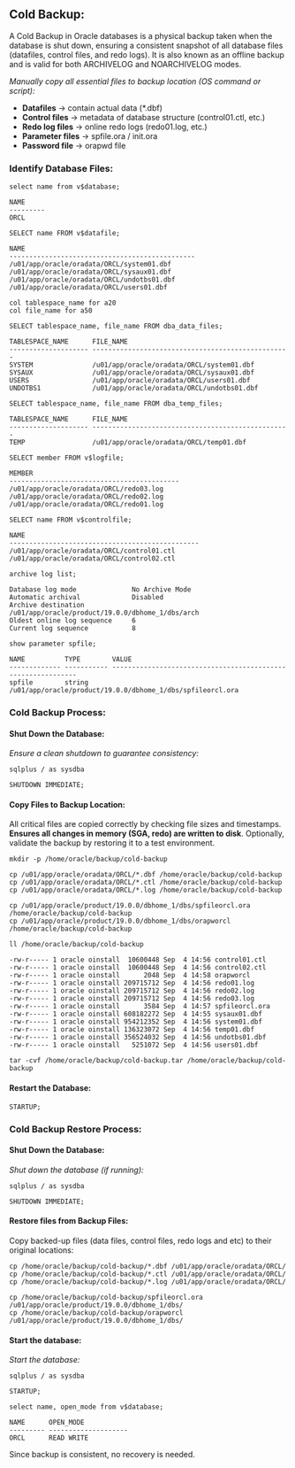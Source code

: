 ## Cold Backup:
A Cold Backup in Oracle databases is a physical backup taken when the database is shut down, ensuring a consistent snapshot of all database files (datafiles, control files, and redo logs). It is also known as an offline backup and is valid for both ARCHIVELOG and NOARCHIVELOG modes.


_Manually copy all essential files to backup location (OS command or script):_
- **Datafiles** → contain actual data (*.dbf)
- **Control files** → metadata of database structure (control01.ctl, etc.)
- **Redo log files** → online redo logs (redo01.log, etc.)
- **Parameter files** → spfile.ora / init.ora
- **Password file** → orapwd file



### Identify Database Files: 

```
select name from v$database;

NAME
---------
ORCL
```


```
SELECT name FROM v$datafile;

NAME
-----------------------------------------------
/u01/app/oracle/oradata/ORCL/system01.dbf
/u01/app/oracle/oradata/ORCL/sysaux01.dbf
/u01/app/oracle/oradata/ORCL/undotbs01.dbf
/u01/app/oracle/oradata/ORCL/users01.dbf
```


```
col tablespace_name for a20
col file_name for a50

SELECT tablespace_name, file_name FROM dba_data_files;

TABLESPACE_NAME      FILE_NAME
-------------------- --------------------------------------------------
SYSTEM               /u01/app/oracle/oradata/ORCL/system01.dbf
SYSAUX               /u01/app/oracle/oradata/ORCL/sysaux01.dbf
USERS                /u01/app/oracle/oradata/ORCL/users01.dbf
UNDOTBS1             /u01/app/oracle/oradata/ORCL/undotbs01.dbf
```


```
SELECT tablespace_name, file_name FROM dba_temp_files;

TABLESPACE_NAME      FILE_NAME
-------------------- --------------------------------------------------
TEMP                 /u01/app/oracle/oradata/ORCL/temp01.dbf
```


```
SELECT member FROM v$logfile;

MEMBER
-------------------------------------------
/u01/app/oracle/oradata/ORCL/redo03.log
/u01/app/oracle/oradata/ORCL/redo02.log
/u01/app/oracle/oradata/ORCL/redo01.log
```



```
SELECT name FROM v$controlfile;

NAME
------------------------------------------------
/u01/app/oracle/oradata/ORCL/control01.ctl
/u01/app/oracle/oradata/ORCL/control02.ctl
```



```
archive log list;

Database log mode              No Archive Mode
Automatic archival             Disabled
Archive destination            /u01/app/oracle/product/19.0.0/dbhome_1/dbs/arch
Oldest online log sequence     6
Current log sequence           8
```



```
show parameter spfile;

NAME          TYPE        VALUE
------------- ----------- -------------------------------------------------------------
spfile        string      /u01/app/oracle/product/19.0.0/dbhome_1/dbs/spfileorcl.ora
```





### Cold Backup Process:

#### Shut Down the Database:

_Ensure a clean shutdown to guarantee consistency:_
```
sqlplus / as sysdba

SHUTDOWN IMMEDIATE;
```



#### Copy Files to Backup Location:

All critical files are copied correctly by checking file sizes and timestamps. **Ensures all changes in memory (SGA, redo) are written to disk**. Optionally, validate the backup by restoring it to a test environment.


```
mkdir -p /home/oracle/backup/cold-backup
```


```
cp /u01/app/oracle/oradata/ORCL/*.dbf /home/oracle/backup/cold-backup
cp /u01/app/oracle/oradata/ORCL/*.ctl /home/oracle/backup/cold-backup
cp /u01/app/oracle/oradata/ORCL/*.log /home/oracle/backup/cold-backup
```


```
cp /u01/app/oracle/product/19.0.0/dbhome_1/dbs/spfileorcl.ora /home/oracle/backup/cold-backup
cp /u01/app/oracle/product/19.0.0/dbhome_1/dbs/orapworcl /home/oracle/backup/cold-backup
```


```
ll /home/oracle/backup/cold-backup

-rw-r----- 1 oracle oinstall  10600448 Sep  4 14:56 control01.ctl
-rw-r----- 1 oracle oinstall  10600448 Sep  4 14:56 control02.ctl
-rw-r----- 1 oracle oinstall      2048 Sep  4 14:58 orapworcl
-rw-r----- 1 oracle oinstall 209715712 Sep  4 14:56 redo01.log
-rw-r----- 1 oracle oinstall 209715712 Sep  4 14:56 redo02.log
-rw-r----- 1 oracle oinstall 209715712 Sep  4 14:56 redo03.log
-rw-r----- 1 oracle oinstall      3584 Sep  4 14:57 spfileorcl.ora
-rw-r----- 1 oracle oinstall 608182272 Sep  4 14:55 sysaux01.dbf
-rw-r----- 1 oracle oinstall 954212352 Sep  4 14:56 system01.dbf
-rw-r----- 1 oracle oinstall 136323072 Sep  4 14:56 temp01.dbf
-rw-r----- 1 oracle oinstall 356524032 Sep  4 14:56 undotbs01.dbf
-rw-r----- 1 oracle oinstall   5251072 Sep  4 14:56 users01.dbf
```


```
tar -cvf /home/oracle/backup/cold-backup.tar /home/oracle/backup/cold-backup
```


#### Restart the Database:
```
STARTUP;
```




### Cold Backup Restore Process:

#### Shut Down the Database:

_Shut down the database (if running):_
```
sqlplus / as sysdba

SHUTDOWN IMMEDIATE;
```


#### Restore files from Backup Files:

Copy backed-up files (data files, control files, redo logs and etc) to their original locations:

```
cp /home/oracle/backup/cold-backup/*.dbf /u01/app/oracle/oradata/ORCL/
cp /home/oracle/backup/cold-backup/*.ctl /u01/app/oracle/oradata/ORCL/
cp /home/oracle/backup/cold-backup/*.log /u01/app/oracle/oradata/ORCL/
```


```
cp /home/oracle/backup/cold-backup/spfileorcl.ora /u01/app/oracle/product/19.0.0/dbhome_1/dbs/
cp /home/oracle/backup/cold-backup/orapworcl /u01/app/oracle/product/19.0.0/dbhome_1/dbs/
```




#### Start the database:

_Start the database:_
```
sqlplus / as sysdba

STARTUP;
```


```
select name, open_mode from v$database;

NAME      OPEN_MODE
--------- --------------------
ORCL      READ WRITE
```


Since backup is consistent, no recovery is needed.



